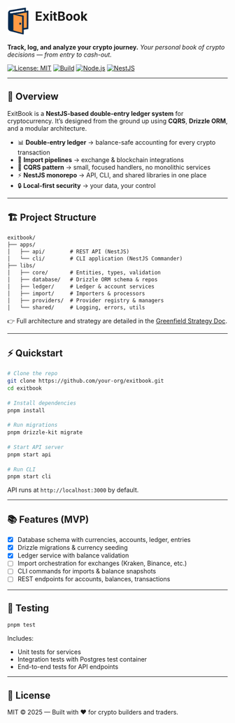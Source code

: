 # <img src="./docs/assets/images/exitbook-brand.png" alt="ExitBook" width="50" align="middle"/><span>&nbsp;&nbsp;</span>ExitBook

**Track, log, and analyze your crypto journey.**
_Your personal book of crypto decisions — from entry to cash-out._

[![License: MIT](https://img.shields.io/badge/License-MIT-green.svg)](LICENSE)
[![Build](https://img.shields.io/github/actions/workflow/status/your-org/exitbook/ci.yml?branch=main)](https://github.com/your-org/exitbook/actions)
[![Node.js](https://img.shields.io/badge/node-%3E%3D18-blue.svg)](https://nodejs.org)
[![NestJS](https://img.shields.io/badge/built%20with-NestJS-red.svg)](https://nestjs.com)

---

## 🚀 Overview

ExitBook is a **NestJS-based double-entry ledger system** for cryptocurrency.
It’s designed from the ground up using **CQRS**, **Drizzle ORM**, and a modular architecture.

- 📊 **Double-entry ledger** → balance-safe accounting for every crypto transaction
- 🔗 **Import pipelines** → exchange & blockchain integrations
- 🧩 **CQRS pattern** → small, focused handlers, no monolithic services
- ⚡ **NestJS monorepo** → API, CLI, and shared libraries in one place
- 🔒 **Local-first security** → your data, your control

---

## 🏗 Project Structure

```
exitbook/
├── apps/
│   ├── api/        # REST API (NestJS)
│   └── cli/        # CLI application (NestJS Commander)
├── libs/
│   ├── core/       # Entities, types, validation
│   ├── database/   # Drizzle ORM schema & repos
│   ├── ledger/     # Ledger & account services
│   ├── import/     # Importers & processors
│   ├── providers/  # Provider registry & managers
│   └── shared/     # Logging, errors, utils
```

👉 Full architecture and strategy are detailed in the [Greenfield Strategy Doc](docs/greenfield-strategy.md).

---

## ⚡ Quickstart

```bash
# Clone the repo
git clone https://github.com/your-org/exitbook.git
cd exitbook

# Install dependencies
pnpm install

# Run migrations
pnpm drizzle-kit migrate

# Start API server
pnpm start api

# Run CLI
pnpm start cli
```

API runs at `http://localhost:3000` by default.

---

## 📚 Features (MVP)

- [x] Database schema with currencies, accounts, ledger, entries
- [x] Drizzle migrations & currency seeding
- [x] Ledger service with balance validation
- [ ] Import orchestration for exchanges (Kraken, Binance, etc.)
- [ ] CLI commands for imports & balance snapshots
- [ ] REST endpoints for accounts, balances, transactions

---

## 🧪 Testing

```bash
pnpm test
```

Includes:

- Unit tests for services
- Integration tests with Postgres test container
- End-to-end tests for API endpoints

---

## 📜 License

MIT © 2025 — Built with ❤️ for crypto builders and traders.
